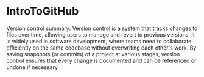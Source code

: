 # IntroToGitHub
Version control summary: Version control is a system that tracks changes to files over time, allowing users to manage and revert to previous versions. 
It is widely used in software development, where teams need to collaborate efficiently on the same codebase without overwriting each other's work. 
By saving snapshots (or commits) of a project at various stages, version control ensures that every change is documented and can be referenced or undone if necessary.
